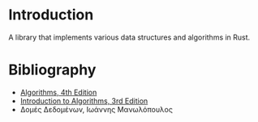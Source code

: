 Introduction
============

A library that implements various data structures and algorithms in Rust.

Bibliography
============
* [Algorithms, 4th Edition](http://algs4.cs.princeton.edu/home/)
* [Introduction to Algorithms, 3rd Edition](https://mitpress.mit.edu/books/introduction-algorithms)
* Δομές Δεδομένων, Ιωάννης Μανωλόπουλος
